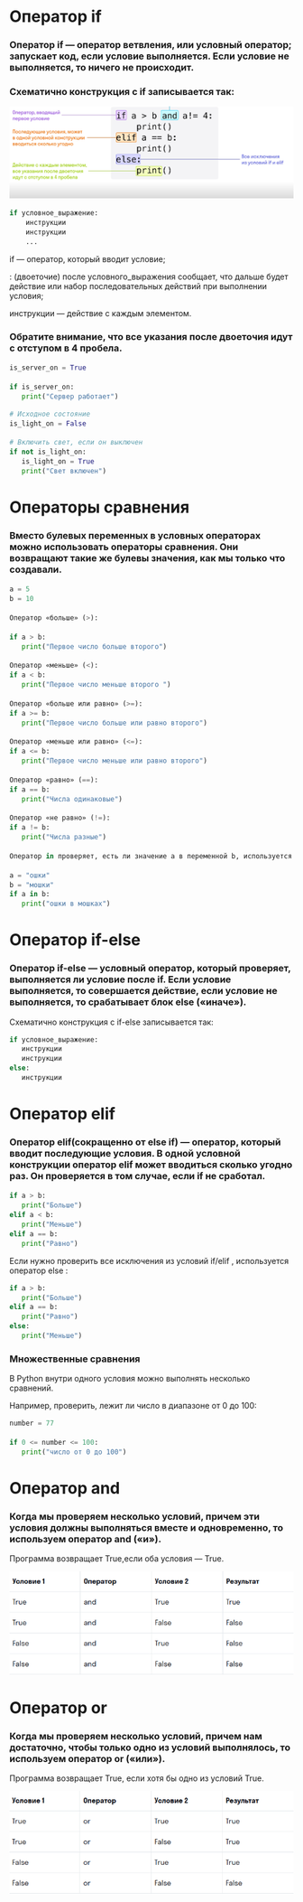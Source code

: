 # Оператор if
### Оператор if — оператор ветвления, или условный оператор; запускает код, если условие выполняется. Если условие не выполняется, то ничего не происходит.

### Схематично конструкция с  if записывается так:

![if_elif_else](if_elif_else.png)

```python
if условное_выражение:
    инструкции
    инструкции
    ...
```

if
 — оператор, который вводит условие;
 
:
 (двоеточие) после 
условного_выражения
 сообщает, что дальше будет действие или набор последовательных действий при выполнении условия;
 
инструкции
 — действие с каждым элементом.

 ### Обратите внимание, что все указания после двоеточия идут с отступом в 4 пробела.

 ```python
is_server_on = True 

if is_server_on:
    print("Сервер работает")
```

 ```python
# Исходное состояние
is_light_on = False

# Включить свет, если он выключен
if not is_light_on:
    is_light_on = True
    print("Свет включен")
```

# Операторы сравнения

### Вместо булевых переменных в условных операторах можно использовать операторы сравнения. Они возвращают такие же булевы значения, как мы только что создавали.


 ```python
a = 5    
b = 10

Оператор «больше» (>):

if a > b:
    print("Первое число больше второго")

Оператор «меньше» (<):
if a < b:
    print("Первое число меньше второго ")

Оператор «больше или равно» (>=):
if a >= b:
    print("Первое число больше или равно второго")
    
Оператор «меньше или равно» (<=):
if a <= b:
    print("Первое число меньше или равно второго")

Оператор «равно» (==):
if a == b:
    print("Числа одинаковые")

Оператор «не равно» (!=):
if a != b:
    print("Числа разные")

Оператор in проверяет, есть ли значение а в переменной b, используется для строк:

a = "ошки" 
b = "мошки" 
if a in b:
    print("ошки в мошках")
```

# Оператор if-else

### Оператор if-else — условный оператор, который проверяет, выполняется ли условие после if. Если условие выполняется, то совершается действие, если условие не выполняется, то срабатывает блок else («иначе»).

Схематично конструкция с 
if-else
 записывается так:

 ```python
if условное_выражение:
    инструкции
    инструкции
else:
    инструкции
 ```


# Оператор elif

### Оператор elif(сокращенно от else if) — оператор, который вводит последующие условия. В одной условной конструкции оператор elif может вводиться сколько угодно раз. Он проверяется в том случае, если if не сработал.

 ```python
if a > b: 
    print("Больше")
elif a < b:
    print("Меньше") 
elif a == b:
    print("Равно")
 ```

 Если нужно проверить все исключения из условий 
if/elif
, используется оператор 
else
:
 ```python
if a > b:
    print("Больше")
elif a == b:
    print("Равно")
else:
    print("Меньше")
 ```

 ### Множественные сравнения
 В Python внутри одного условия можно выполнять несколько сравнений.

Например, проверить, лежит ли число в диапазоне от 0 до 100:
 ```python
number = 77  

if 0 <= number <= 100:
    print("число от 0 до 100")
```

# Оператор and
### Когда мы проверяем несколько условий, причем эти условия должны выполняться вместе и одновременно, то используем оператор and («и»).

Программа возвращает 
True,если оба условия — True.

![and](and.png)

# Оператор or
### Когда мы проверяем несколько условий, причем нам достаточно, чтобы только одно из условий выполнялось, то используем оператор or («или»).

Программа возвращает 
True, если хотя бы одно из условий True.

![or](or.png)